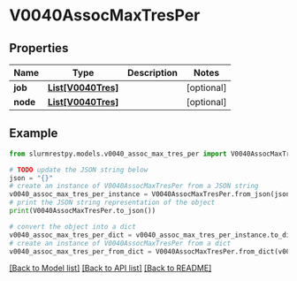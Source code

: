 # V0040AssocMaxTresPer


## Properties

Name | Type | Description | Notes
------------ | ------------- | ------------- | -------------
**job** | [**List[V0040Tres]**](V0040Tres.md) |  | [optional]
**node** | [**List[V0040Tres]**](V0040Tres.md) |  | [optional]

## Example

```python
from slurmrestpy.models.v0040_assoc_max_tres_per import V0040AssocMaxTresPer

# TODO update the JSON string below
json = "{}"
# create an instance of V0040AssocMaxTresPer from a JSON string
v0040_assoc_max_tres_per_instance = V0040AssocMaxTresPer.from_json(json)
# print the JSON string representation of the object
print(V0040AssocMaxTresPer.to_json())

# convert the object into a dict
v0040_assoc_max_tres_per_dict = v0040_assoc_max_tres_per_instance.to_dict()
# create an instance of V0040AssocMaxTresPer from a dict
v0040_assoc_max_tres_per_from_dict = V0040AssocMaxTresPer.from_dict(v0040_assoc_max_tres_per_dict)
```
[[Back to Model list]](../README.md#documentation-for-models) [[Back to API list]](../README.md#documentation-for-api-endpoints) [[Back to README]](../README.md)


